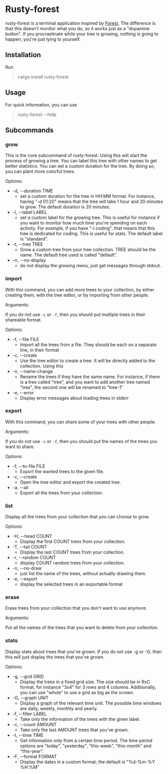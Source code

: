 # Rusty-forest

rusty-forest is a terminal application inspired by [Forest](https://www.forestapp.cc). The 
difference is that this doesn't monitor what you do, so it works just as a "dopamine button". 
If you procrastinate while your tree is growing, nothing is going to happen, you're just 
lying to yourself.

## Installation

Run

> cargo install rusty-forest

## Usage

For quick information, you can use

> rusty-forest --help

## Subcommands

### grow

This is the core subcommand of rusty-forest. Using this will start the process of 
growing a tree. You can label this tree with other names to get better statistics.
You can set a custom duration for the tree. By doing so, you can plant more colorful 
trees.

Options:

* -d, --duration TIME
  * set a custom duration for the tree in HH:MM format. For instance, having
    "-d 01:20" means that the tree will take 1 hour and 20 minutes to grow.
    The default duration is 20 minutes.
* -l, --label LABEL
  * set a custom label for the growing tree. This is useful for instance
    if you want to monitor how much time you're spending on each activity.
    For example, if you have "-l coding", that means that this tree is dedicated 
    for coding. This is useful for stats. The default label is "standard".
* -t, --tree TREE
  * Grow a custom tree from your tree collection. TREE should be the name.
    The default tree used is called "default".
* -n, --no-display
  * do not display the growing menu, just get messages through stdout.

### import

With this command, you can add more trees to your collection, by either creating them, 
with the tree editor, or by importing from other people.

Arguments:

If you do not use `-c` or `-f`, then you should put multiple trees in their shareable
format.

Options:

* -f, --file FILE
  * Import all the trees from a file. They should be each on a separate line, 
    in their format
* -c, --create
  * Use the tree editor to create a tree. It will be directly added to the collection.
    Using this 
* -n, --name-change
  * Rename the trees if they have the same name. For instance, if there is a tree called 
    "tree", and you want to add another tree named "tree", the second one will be renamed 
    to "tree-1"
* -e, --error
  * Display error messages about loading trees in stderr

### export

With this command, you can share some of your trees with other people.

Arguments:

If you do not use `-c` or `-f`, then you should put the names of the trees you want 
to share.

Options:

* -f, --to-file FILE
  * Export the wanted trees to the given file.
* -c, --create
  * Open the tree editor and export the created tree.
* -a, --all
  * Export all the trees from your collection.

### list

Display all the trees from your collection that you can choose to grow.

Options:

* -H, --head COUNT
  * Display the first COUNT trees from your collection.
* -T, --tail COUNT
  * Display the last COUNT trees from your collection.
* -r, --random COUNT
  * display COUNT random trees from your collection.
* -n, --no-draw
  * just list the name of the trees, without actually drawing them.
* -e, --export
  * display the selected trees in an exportable format

### erase

Erase trees from your collection that you don't want to use anymore.

Arguments:

Put all the names of the trees that you want to delete from your collection.

### stats

Display stats about trees that you've grown. If you do not use -g or -G, then
this will just display the trees that you've grown.

Options:

* -g, --grid GRID
  * Display the trees in a fixed grid size. The size should be in RxC format, for 
    instance "3x4" for 3 rows and 4 columns. Additionally, you can use "whole" to
    use a grid as big as the screen.
* -G, --graph UNIT
  * Display a graph of the relevant time unit. The possible time windows are
    daily, weekly, monthly and yearly.
* -f, --filter LABEL
  * Take only the information of the trees with the given label.
* -c, --count AMOUNT
  * Take only the last AMOUNT trees that you've grown.
* -t, --time TIME
  * Get information only from a certain time period. The time period options are
    "today", "yesterday", "this-week", "this-month" and "this-year".
* -F, --format FORMAT
  * Display the dates in a custom format; the default is "%d-%m-%Y %H:%M"
